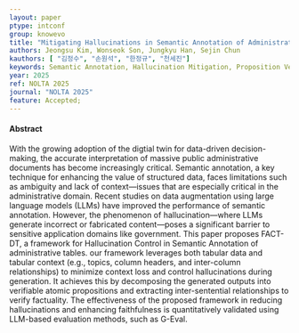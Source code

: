 ```yaml
---
layout: paper
ptype: intconf
group: knowevo
title: "Mitigating Hallucinations in Semantic Annotation of Administrative Documents for Digital Twin Government"
authors: Jeongsu Kim, Wonseok Son, Jungkyu Han, Sejin Chun
kauthors: [ "김정수", "손원석", "한정규", "천세진"]
keywords: Semantic Annotation, Hallucination Mitigation, Proposition Verification, Digital Twin Government, Administrative Documents
year: 2025
ref: NOLTA 2025
journal: "NOLTA 2025"
feature: Accepted;
---
```


<h4><span class="badge badge-info">Abstract</span></h4>
With the growing adoption of the digtial twin for data-driven decision-making, the accurate interpretation of massive public administrative documents has become increasingly critical. Semantic annotation, a key technique for enhancing the value of structured data, faces limitations such as ambiguity and lack of context—issues that are especially critical in the administrative domain. Recent studies on data augmentation using large language models (LLMs) have improved the performance of semantic annotation. However, the phenomenon of hallucination—where LLMs generate incorrect or fabricated content—poses a significant barrier to sensitive application domains like government. This paper proposes FACT-DT, a framework for Hallucination Control in Semantic Annotation of administrative tables. our framework leverages both tabular data and tabular context (e.g., topics, column headers, and inter-column relationships) to minimize context loss and control hallucinations during generation. It achieves this by decomposing the generated outputs into verifiable atomic propositions and extracting inter-sentential relationships to verify factuality. The effectiveness of the proposed framework in reducing hallucinations and enhancing faithfulness is quantitatively validated using LLM-based evaluation methods, such as G-Eval.